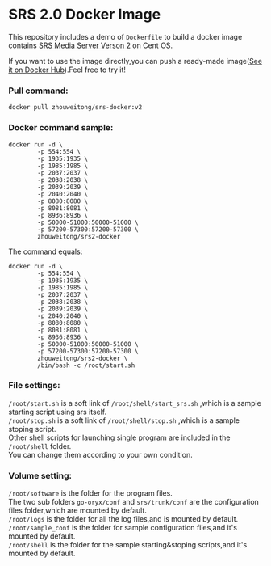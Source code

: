 ﻿﻿﻿﻿﻿﻿﻿﻿﻿﻿﻿﻿﻿﻿﻿﻿﻿﻿﻿﻿﻿﻿﻿﻿﻿﻿﻿# SRS 2.0 Docker ImageThis repository includes a demo of `Dockerfile` to build a docker image contains [SRS Media Server Verson 2](https://github.com/ossrs/srs/tree/2.0release) on Cent OS.  If you want to use the image directly,you can push a ready-made image([See it on Docker Hub](https://hub.docker.com/r/zhouweitong/srs2-docker/)).Feel free to try it!  ### Pull command:  `docker pull zhouweitong/srs-docker:v2`### Docker command sample:    ```docker run -d \		-p 554:554 \		-p 1935:1935 \		-p 1985:1985 \		-p 2037:2037 \		-p 2038:2038 \		-p 2039:2039 \		-p 2040:2040 \		-p 8080:8080 \		-p 8081:8081 \		-p 8936:8936 \		-p 50000-51000:50000-51000 \		-p 57200-57300:57200-57300 \		zhouweitong/srs2-docker```  The command equals:  ```docker run -d \		-p 554:554 \		-p 1935:1935 \		-p 1985:1985 \		-p 2037:2037 \		-p 2038:2038 \		-p 2039:2039 \		-p 2040:2040 \		-p 8080:8080 \		-p 8081:8081 \		-p 8936:8936 \		-p 50000-51000:50000-51000 \		-p 57200-57300:57200-57300 \		zhouweitong/srs2-docker \		/bin/bash -c /root/start.sh```  ### File settings:`/root/start.sh` is a soft link of `/root/shell/start_srs.sh` ,which is a sample starting script using srs itself.  `/root/stop.sh` is a soft link of `/root/shell/stop.sh` ,which is a sample stoping script.  Other shell scripts for launching single program are included in the `/root/shell` folder.  You can change them according to your own condition.  ### Volume setting:  `/root/software` is the folder for the program files.  The two sub folders `go-oryx/conf` and `srs/trunk/conf` are the configuration files folder,which are mounted by default.  `/root/logs` is the folder for all the log files,and is mounted by default.  `/root/sample_conf` is the folder for sample configuration files,and it's mounted by default.  `/root/shell` is the folder for the sample starting&stoping scripts,and it's mounted by default.